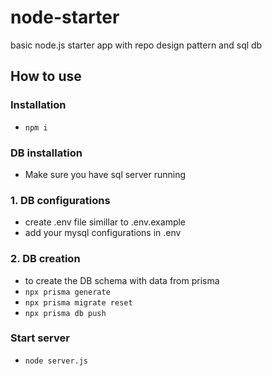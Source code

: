 # node-starter

basic node.js starter app with repo design pattern and sql db

## How to use

### Installation

- `npm i`

### DB installation

- Make sure you have sql server running

### 1. DB configurations

- create .env file simillar to .env.example
- add your mysql configurations in .env

### 2. DB creation

- to create the DB schema with data from prisma
- `npx prisma generate`
- `npx prisma migrate reset`
- `npx prisma db push`

### Start server

- `node server.js`
